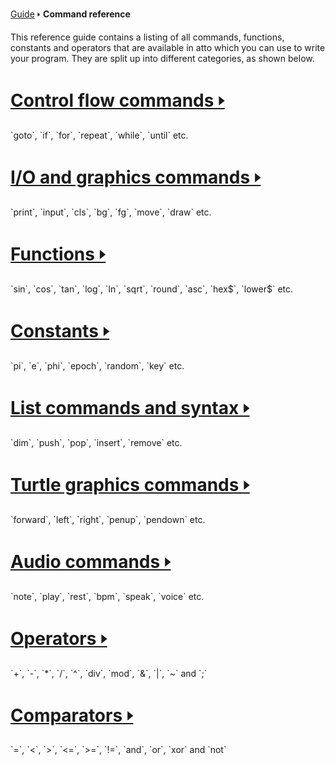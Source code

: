 [Guide](/index.md) 🢒 **Command reference**

This reference guide contains a listing of all commands, functions, constants and operators that are available in atto which you can use to write your program. They are split up into different categories, as shown below.

<h1 class="reference"><a href="/reference/control.md" class="control">Control flow commands 🢒</a></h1>
`goto`, `if`, `for`, `repeat`, `while`, `until` etc.

<h1 class="reference"><a href="/reference/io.md" class="io">I/O and graphics commands 🢒</a></h1>
`print`, `input`, `cls`, `bg`, `fg`, `move`, `draw` etc.

<h1 class="reference"><a href="/reference/functions.md" class="functions">Functions 🢒</a></h1>
`sin`, `cos`, `tan`, `log`, `ln`, `sqrt`, `round`, `asc`, `hex$`, `lower$` etc.

<h1 class="reference"><a href="/reference/constants.md" class="constants">Constants 🢒</a></h1>
`pi`, `e`, `phi`, `epoch`, `random`, `key` etc.

<h1 class="reference"><a href="/reference/lists.md" class="lists">List commands and syntax 🢒</a></h1>
`dim`, `push`, `pop`, `insert`, `remove` etc.

<h1 class="reference"><a href="/reference/turtle.md" class="turtle">Turtle graphics commands 🢒</a></h1>
`forward`, `left`, `right`, `penup`, `pendown` etc.

<h1 class="reference"><a href="/reference/audio.md" class="audio">Audio commands 🢒</a></h1>
`note`, `play`, `rest`, `bpm`, `speak`, `voice` etc.

<h1 class="reference"><a href="/reference/operators.md" class="operators">Operators 🢒</a></h1>
`+`, `-`, `*`, `/`, `^`, `div`, `mod`, `&`, `|`, `~` and `;`

<h1 class="reference"><a href="/reference/comparators.md" class="comparators">Comparators 🢒</a></h1>
`=`, `<`, `>`, `<=`, `>=`, `!=`, `and`, `or`, `xor` and `not`